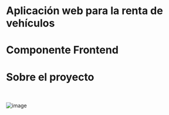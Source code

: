 # Aplicación web para la renta de vehículos

# Componente Frontend


# Sobre el proyecto
<br></br>
![image](https://github.com/Einarr07/Renta_de_vehiculos-FRONTEND/assets/96399138/6126822e-7f82-4598-b9f9-3aeaa61dabf2)


